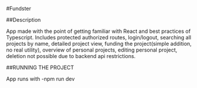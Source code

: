 #Fundster

##Description

App made with the point of getting familiar with React and best practices of Typescript.
Includes protected authorized routes, login/logout, searching all projects by name, detailed project view, funding the project(simple addition, no real utility), overview of personal projects, editing personal project, deletion not possible due to backend api restrictions.

##RUNNING THE PROJECT

App runs with -npm run dev

